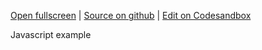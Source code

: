 
[Open fullscreen](https://js.activewidgets.com/events/) | [Source on github](https://github.com/activewidgets/js/tree/master/examples/events) | [Edit on Codesandbox](https://codesandbox.io/s/github/activewidgets/js/tree/master/examples/events)

Javascript example